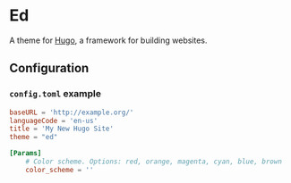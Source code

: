 # Ed
A theme for [Hugo](http://gohugo.io), a framework for building websites.

## Configuration

### `config.toml` example

```toml
baseURL = 'http://example.org/'
languageCode = 'en-us'
title = 'My New Hugo Site'
theme = "ed"

[Params]
    # Color scheme. Options: red, orange, magenta, cyan, blue, brown
    color_scheme = ''
```
